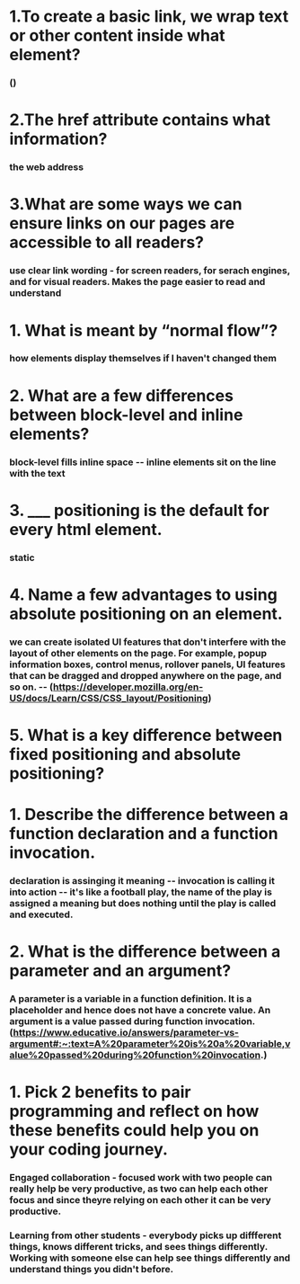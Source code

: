 # 1.To create a basic link, we wrap text or other content inside what element?

### (<a>)

# 2.The href attribute contains what information?

### the web address

# 3.What are some ways we can ensure links on our pages are accessible to all readers?

### use clear link wording - for screen readers, for serach engines, and for visual readers. Makes the page easier to read and understand

# 1. What is meant by “normal flow”?

### how elements display themselves if I haven't changed them

# 2. What are a few differences between block-level and inline elements?

### block-level fills inline space -- inline elements sit on the line with the text 

# 3. ___ positioning is the default for every html element.

### static

# 4. Name a few advantages to using absolute positioning on an element.

### we can create isolated UI features that don't interfere with the layout of other elements on the page. For example, popup information boxes, control menus, rollover panels, UI features that can be dragged and dropped anywhere on the page, and so on. -- (https://developer.mozilla.org/en-US/docs/Learn/CSS/CSS_layout/Positioning)


# 5. What is a key difference between fixed positioning and absolute positioning?

# 1. Describe the difference between a function declaration and a function invocation.

### declaration is assinging it meaning -- invocation is calling it into action -- it's like a football play, the name of the play is assigned a meaning but does nothing until the play is called and executed.

# 2. What is the difference between a parameter and an argument?

### A parameter is a variable in a function definition. It is a placeholder and hence does not have a concrete value. An argument is a value passed during function invocation. (https://www.educative.io/answers/parameter-vs-argument#:~:text=A%20parameter%20is%20a%20variable,value%20passed%20during%20function%20invocation.)


# 1. Pick 2 benefits to pair programming and reflect on how these benefits could help you on your coding journey.

### Engaged collaboration - focused work with two people can really help be very productive, as two can help each other focus and since theyre relying on each other it can be very productive.
### Learning from other students - everybody picks up diffferent things, knows different tricks, and sees things differently. Working with someone else can help see things differently and understand things you didn't before.

